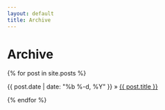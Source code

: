 ```yaml
---
layout: default
title: Archive
---
```


# Archive

{% for post in site.posts %}

<div>
  {{ post.date | date: "%b %-d, %Y" }}
    »
  <span class='post-title'>
    <a href="{{ site.url }}{{ site.baseurl }}{{ post.url }}">{{ post.title }}</a>
  </span>
</div>

{% endfor %}

